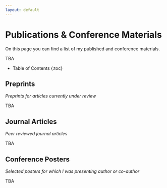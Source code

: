 ```yaml
---
layout: default
---
```


# Publications & Conference Materials

On this page you can find a list of my published and conference materials.

TBA

* Table of Contents
{:toc}

## Preprints

*Preprints for articles currently under review*

TBA

## Journal Articles

*Peer reviewed journal articles*

TBA

## Conference Posters

*Selected posters for which I was presenting author or co-author*

TBA